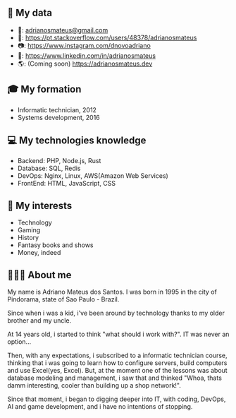 
## 💾 My data
- 📧: adrianosmateus@gmail.com
- 🐛: https://pt.stackoverflow.com/users/48378/adrianosmateus
- 📷: https://www.instagram.com/dnovoadriano
- 💼: https://www.linkedin.com/in/adrianosmateus
- 🌎: (Coming soon) https://adrianosmateus.dev

## 🎓 My formation
- Informatic technician, 2012
- Systems development, 2016

## 💻 My technologies knowledge
- Backend: PHP, Node.js, Rust
- Database: SQL, Redis
- DevOps: Nginx, Linux, AWS(Amazon Web Services)
- FrontEnd: HTML, JavaScript, CSS

## 🤔 My interests
- Technology
- Gaming
- History
- Fantasy books and shows
- Money, indeed
 
## 👨🏻‍🦲 About me

My name is Adriano Mateus dos Santos. I was born in 1995 in the city of Pindorama, state of Sao Paulo - Brazil.

Since when i was a kid, i've been around by technology thanks to my older brother and my uncle.

At 14 years old, i started to think "what should i work with?". IT was never an option...

Then, with any expectations, i subscribed to a informatic technician course, thinking that i was going to learn how to configure servers, build computers and use Excel(yes, Excel). But, at the moment one of the lessons was about database modeling and management, i saw that and thinked "Whoa, thats damm interesting, cooler than building up a shop network!".

Since that moment, i began to digging deeper into IT, with coding, DevOps, AI and game development, and i have no intentions of stopping.
